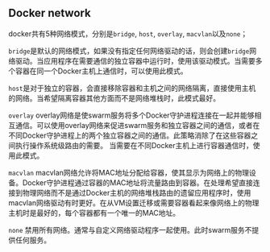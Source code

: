 ## Docker network

docker共有5种网络模式，分别是`bridge`, `host`, `overlay`, `macvlan`以及`none`；

`bridge`是默认的网络模式，如果没有指定任何网络驱动的话，则会创建`bridge`网络驱动。当应用程序在需要通信的独立容器中运行时，使用该驱动模式。当需要多个容器在同一个Docker主机上通信时，可以使用此模式。

`host`是对于独立的容器，会直接移除容器和主机之间的网络隔离，直接使用主机的网络。当希望隔离容器其他方面而不是网络堆栈时，此模式最好。

`overlay` overlay网络是使swarm服务将多个Docker守护进程连接在一起并能够相互通信。可以使用overlay网络来促进swarm服务和独立容器之间的通信，或者在不同Docker守护进程上的两个独立容器之间的通信。此策略消除了在这些容器之间执行操作系统级路由的需要。 当需要在不同Docker主机上进行容器通信时，使用此模式。

`macvlan` macvlan网络允许将MAC地址分配给容器，使其显示为网络上的物理设备。Docker守护进程通过容器的MAC地址将流量路由到容器。在处理希望直接连接到物理网络而不是通过Docker主机的网络堆栈路由的遗留应用程序时，使用macvlan网络驱动有时更好。在从VM设置迁移或需要容器看起来像网络上的物理主机时是最好的，每个容器都有一个唯一的MAC地址。

`none` 禁用所有网络。通常与自定义网络驱动程序一起使用。此时swarm服务不提供任何服务。
